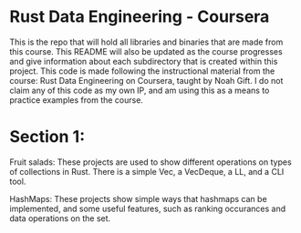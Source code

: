 # Rust Data Engineering - Coursera

This is the repo that will hold all libraries and binaries that are made from this course. This README will also be updated as the course progresses and give information about each subdirectory that is created within this project. This code is made following the instructional material from the course: Rust Data Engineering on Coursera, taught by Noah Gift. I do not claim any of this code as my own IP, and am using this as a means to practice examples from the course.

# Section 1:
Fruit salads: These projects are used to show different operations on types of collections in Rust. There is a simple Vec, a VecDeque, a LL, and a CLI tool. 

HashMaps: These projects show simple ways that hashmaps can be implemented, and some useful features, such as ranking occurances and data operations on the set.

